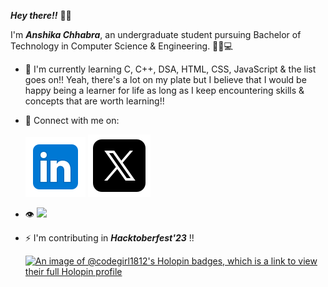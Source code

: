 ***Hey there!!*** 👋🏻

I'm ***Anshika Chhabra***, an undergraduate student pursuing Bachelor of Technology in Computer Science & Engineering. 👧🏻💻

- 📖  I'm currently learning C, C++, DSA, HTML, CSS, JavaScript & the list goes on!! 
 Yeah, there's a lot on my plate but I believe that I would be happy being a learner for life as long as I keep encountering skills & concepts that are worth learning!!

- 🔗 Connect with me on:
   
   [![LinkedIn](icons8-linkedin.svg)](https://www.linkedin.com/in/anshika-chhabra-97ab05257)
   [![TwitterX](icons8-twitterx.svg)](https://twitter.com/anshikachhabra_?t=3RrhUtepEoxbRAks5AzKbw&s=09)

- 👁️ ![](https://komarev.com/ghpvc/?username=anshika1812&style=for-the-badge)
  
- ⚡ I'm contributing in ***Hacktoberfest'23*** !!

  [![An image of @codegirl1812's Holopin badges, which is a link to view their full Holopin profile](https://holopin.me/codegirl1812)](https://holopin.io/@codegirl1812)
